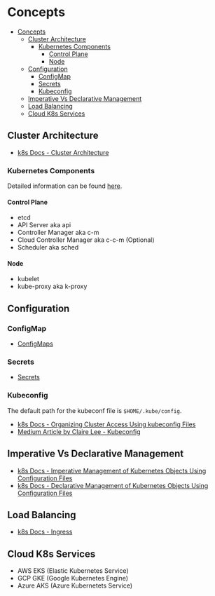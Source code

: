 # Concepts

- [Concepts](#concepts)
  - [Cluster Architecture](#cluster-architecture)
    - [Kubernetes Components](#kubernetes-components)
      - [Control Plane](#control-plane)
      - [Node](#node)
  - [Configuration](#configuration)
    - [ConfigMap](#configmap)
    - [Secrets](#secrets)
    - [Kubeconfig](#kubeconfig)
  - [Imperative Vs Declarative Management](#imperative-vs-declarative-management)
  - [Load Balancing](#load-balancing)
  - [Cloud K8s Services](#cloud-k8s-services)

## Cluster Architecture

* [k8s Docs - Cluster Architecture](https://kubernetes.io/docs/concepts/architecture/)

### Kubernetes Components

Detailed information can be found [here](https://kubernetes.io/docs/concepts/overview/components/).

#### Control Plane

* etcd
* API Server aka api
* Controller Manager aka c-m
* Cloud Controller Manager aka c-c-m (Optional)
* Scheduler aka sched

#### Node

* kubelet
* kube-proxy aka k-proxy

## Configuration

### ConfigMap

* [ConfigMaps](https://kubernetes.io/docs/concepts/configuration/configmap/)

### Secrets

* [Secrets](https://kubernetes.io/docs/concepts/configuration/secret/)

### Kubeconfig

The default path for the kubeconf file is ```$HOME/.kube/config```.

* [k8s Docs - Organizing Cluster Access Using kubeconfig Files](https://kubernetes.io/docs/concepts/configuration/organize-cluster-access-kubeconfig/)
* [Medium Article by Claire Lee - Kubeconfig](https://yuminlee2.medium.com/kubernetes-kubeconfig-file-4aabe3b04ade#4890)

## Imperative Vs Declarative Management

* [k8s Docs - Imperative Management of Kubernetes Objects Using Configuration Files](https://kubernetes.io/docs/tasks/manage-kubernetes-objects/imperative-config/)
* [k8s Docs - Declarative Management of Kubernetes Objects Using Configuration Files](https://kubernetes.io/docs/tasks/manage-kubernetes-objects/declarative-config/)

## Load Balancing

* [k8s Docs - Ingress](https://kubernetes.io/docs/concepts/services-networking/ingress/#load-balancing)

## Cloud K8s Services 

* AWS EKS (Elastic Kubernetes Service)
* GCP GKE (Google Kubernetes Engine)
* Azure AKS (Azure Kubernetets Service)